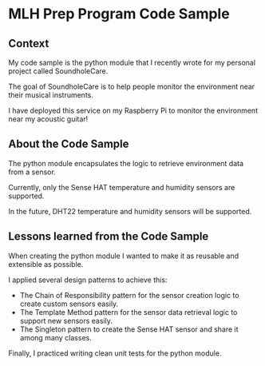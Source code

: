 # MLH Prep Program Code Sample

## Context

My code sample is the python module that I recently wrote for my personal project called SoundholeCare.

The goal of SoundholeCare is to help people monitor the environment near their musical instruments.

I have deployed this service on my Raspberry Pi to monitor the environment near my acoustic guitar!

## About the Code Sample

The python module encapsulates the logic to retrieve environment data from a sensor.

Currently, only the Sense HAT temperature and humidity sensors are supported.

In the future, DHT22 temperature and humidity sensors will be supported.

## Lessons learned from the Code Sample

When creating the python module I wanted to make it as reusable and extensible as possible.

I applied several design patterns to achieve this:

- The Chain of Responsibility pattern for the sensor creation logic to create custom sensors easily.
- The Template Method pattern for the sensor data retrieval logic to support new sensors easily.
- The Singleton pattern to create the Sense HAT sensor and share it among many classes.

Finally, I practiced writing clean unit tests for the python module.
